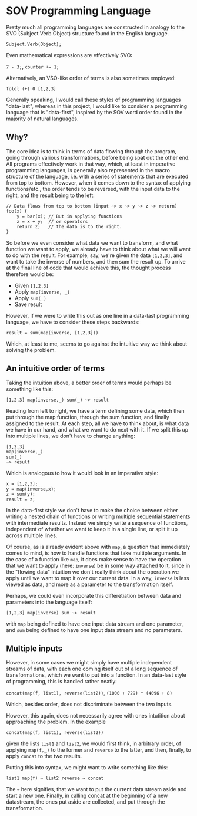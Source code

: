 
# SOV Programming Language

Pretty much all programming languages are constructed in analogy to the SVO (Subject Verb Object) structure found in the English language.

`Subject.Verb(Object);`

Even mathematical expressions are effectively SVO:

`7 - 3;`, `counter += 1;`

Alternatively, an VSO-like order of terms is also sometimes employed:

`foldl (+) 0 [1,2,3]`

Generally speaking, I would call these styles of programming languages "data-last", whereas in this project, I would like to consider a programming language that is "data-first", inspired by the SOV word order found in the majority of natural languages.

## Why?

The core idea is to think in terms of data flowing through the program, going through various transformations, before being spat out the other end. All programs effectively work in that way, which, at least in imperative programming languages, is generally also represented in the macro structure of the language, i.e. with a series of statements that are executed from top to bottom. However, when it comes down to the syntax of applying functions/etc., the order tends to be reversed, with the input data to the right, and the result being to the left:

```
// Data flows from top to bottom (input ~> x ~> y ~> z ~> return)
foo(x) {
    y = bar(x); // But in applying functions
    z = x + y;  // or operators
    return z;   // the data is to the right.
}
```

So before we even consider what data we want to transform, and what function we want to apply, we already have to think about what we will want to do with the result. For example, say, we're given the data `[1,2,3]`, and want to take the inverse of numbers, and then sum the result up. To arrive at the final line of code that would achieve this, the thought process therefore would be:

- Given `[1,2,3]`
- Apply `map(inverse, _)`
- Apply `sum(_)`
- Save result

However, if we were to write this out as one line in a data-last programming language, we have to consider these steps backwards:

`result = sum(map(inverse, [1,2,3]))`

Which, at least to me, seems to go against the intuitive way we think about solving the problem.

## An intuitive order of terms

Taking the intuition above, a better order of terms would perhaps be something like this:

`[1,2,3] map(inverse,_) sum(_) ~> result`

Reading from left to right, we have a term defining some data, which then put through the map function, through the sum function, and finally assigned to the result. At each step, all we have to think about, is what data we have in our hand, and what we want to do next with it. If we split this up into multiple lines, we don't have to change anything:

```
[1,2,3]
map(inverse,_)
sum(_)
~> result
```

Which is analogous to how it would look in an imperative style:

```
x = [1,2,3];
y = map(inverse,x);
z = sum(y);
result = z;
```

In the data-first style we don't have to make the choice between either writing a nested chain of functions or writing multiple sequential statements with intermediate results. Instead we simply write a sequence of functions, independent of whether we want to keep it in a single line, or split it up across multiple lines.

Of course, as is already evident above with `map`, a question that immediately comes to mind, is how to handle functions that take multiple arguments. In the case of a function like `map`, it does make sense to have the operation that we want to apply (here: `inverse`) be in some way attached to it, since in the "flowing data" intuition we don't really think about the operation we apply until we want to map it over our current data. In a way, `inverse` is less viewed as data, and more as a parameter to the transformation itself.

Perhaps, we could even incorporate this differetiation between data and parameters into the language itself:

`[1,2,3] map(inverse) sum ~> result`

with `map` being defined to have one input data stream and one parameter, and `sum` being defined to have one input data stream and no parameters.

## Multiple inputs

However, in some cases we might simply have multiple independent streams of data, with each one coming itself out of a long sequence of transformations, which we want to put into a function. In an data-last style of programming, this is handled rather neatly:

`concat(map(f, list1), reverse(list2))`, `(1000 + 729) * (4096 + 8)`

Which, besides order, does not discriminate between the two inputs.

However, this again, does not necessarily agree with ones intutition about approaching the problem. In the example

`concat(map(f, list1), reverse(list2))`

given the lists `list1` and `list2`, we would first think, in arbitrary order, of applying `map(f,_)` to the former and `reverse` to the latter, and then, finally, to apply `concat` to the two results.

Putting this into syntax, we might want to write something like this:

`list1 map(f) ~ list2 reverse ~ concat`

The `~` here signifies, that we want to put the current data stream aside and start a new one. Finally, in calling concat at the beginning of a new datastream, the ones put aside are collected, and put through the transformation.

